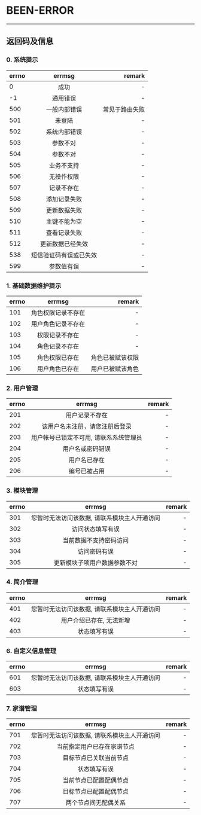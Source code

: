 # BEEN-ERROR

***************

## 返回码及信息

### 0. 系统提示
| errno | errmsg | remark |
| :--- | :------: | ---: |
| 0 | 成功 | - |
| -1 | 通用错误 | - |
| 500 | 一般内部错误 | 常见于路由失败 |
| 501 | 未登陆 | - |
| 502 | 系统内部错误 | - |
| 503 | 参数不对 | - |
| 504 | 参数不对 | - |
| 505 | 业务不支持 | - |
| 506 | 无操作权限 | - |
| 507 | 记录不存在 | - |
| 508 | 添加记录失败 | - |
| 509 | 更新数据失败 | - |
| 510 | 主键不能为空 | - |
| 511 | 查看记录失败 | - |
| 512 | 更新数据已经失效 | - |
| 538 | 短信验证码有误或已失效 | - |
| 599 | 参数值有误 | - |

### 1. 基础数据维护提示
| errno | errmsg | remark |
| :--- | :------: | ---: |
| 101 | 角色权限记录不存在 | - |
| 102 | 用户角色记录不存在 | - |
| 103 | 权限记录不存在 | - |
| 104 | 角色记录不存在 | - |
| 105 | 角色权限已存在 | 角色已被赋该权限 |
| 106 | 用户角色已存在 | 用户已被赋该角色 |

### 2. 用户管理
| errno | errmsg | remark |
| :--- | :------: | ---: |
| 201 | 用户记录不存在 | - |
| 202 | 该用户名未注册，请您注册后登录 | - |
| 203 | 用户帐号已锁定不可用, 请联系系统管理员 | - |
| 204 | 用户名或密码错误 | - |
| 205 | 用户名已存在 | - |
| 206 | 编号已被占用 | - |

### 3. 模块管理
| errno | errmsg | remark |
| :--- | :------: | ---: |
| 301 | 您暂时无法访问该数据, 请联系模块主人开通访问 | - |
| 302 | 访问状态填写有误 | - |
| 303 | 当前数据不支持密码访问 | - |
| 304 | 访问密码有误 | - |
| 305 | 更新模块子项用户数据参数不对 | - |

### 4. 简介管理
| errno | errmsg | remark |
| :--- | :------: | ---: |
| 401 | 您暂时无法访问该数据, 请联系模块主人开通访问 | - |
| 402 | 用户介绍已存在, 无法新增 | - |
| 403 | 状态填写有误 | - |

### 6. 自定义信息管理
| errno | errmsg | remark |
| :--- | :------: | ---: |
| 601 | 您暂时无法访问该数据, 请联系模块主人开通访问 | - |
| 603 | 状态填写有误 | - |

### 7. 家谱管理
| errno | errmsg | remark |
| :--- | :------: | ---: |
| 701 | 您暂时无法访问该数据, 请联系模块主人开通访问 | - |
| 702 | 当前指定用户已存在家谱节点 | - |
| 703 | 目标节点已关联当前节点 | - |
| 704 | 状态填写有误 | - |
| 705 | 当前节点已配置配偶节点 | - |
| 706 | 目标节点已配置配偶节点 | - |
| 707 | 两个节点间无配偶关系 | - |

